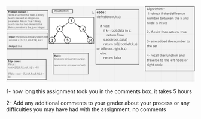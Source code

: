 ![image](./hash1.png)

1-  how long this assignment took you in the comments box.
it takes 5 hours

2- Add any additional comments to your grader about your process or any difficulties you may have had with the assignment. 
no comments

